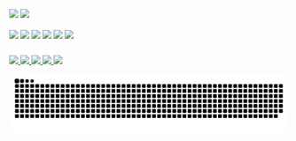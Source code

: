 <div>  
  <img height="160em" src= "https://github-readme-stats.vercel.app/api?username=joaostavares&count_private=true&show_icons=true&theme=dracula"/>
  <img height="160em" src= "https://github-readme-stats.vercel.app/api/top-langs/?username=joaostavares&layout=compact&show_icons&theme=dracula"/>
</div>
 
<div style = "display: inline_block"> <br>
  <img align="center" height="50" widht="70" src="https://cdn.jsdelivr.net/gh/devicons/devicon/icons/java/java-plain.svg" />
  <img align="center" height="50" widht="70" src="https://cdn.jsdelivr.net/gh/devicons/devicon/icons/spring/spring-original.svg" />
  <img align="center" height="50" widht="70" src="https://cdn.jsdelivr.net/gh/devicons/devicon/icons/html5/html5-plain.svg" />
  <img align="center" height="50" widht="70" src="https://cdn.jsdelivr.net/gh/devicons/devicon/icons/css3/css3-plain.svg" />
  <img align="center" height="50" widht="70" src="https://cdn.jsdelivr.net/gh/devicons/devicon/icons/javascript/javascript-plain.svg" />
  <img align="center" height="50" widht="70" src="https://cdn.jsdelivr.net/gh/devicons/devicon/icons/cplusplus/cplusplus-plain.svg" />  
</div>

##

<div>
  <a href = "mailto:joaostavares@outlook.com"> <img src="https://img.shields.io/badge/Microsoft_Outlook-0078D4?style=for-the-badge&logo=microsoft-outlook&logoColor=white" />
  <a href = "https://www.linkedin.com/in/joaotavaress/"> <img src="https://img.shields.io/badge/LinkedIn-0077B5?style=for-the-badge&logo=linkedin&logoColor=white" />
  <a href = "https://forum.xda-developers.com/m/jst98.6183942/"> <img src="https://img.shields.io/badge/xda%20developers-2DAAE9?style=for-the-badge&logo=xda-developers&logoColor=white" />
  <a href = "https://api.whatsapp.com/send/?phone=5535992779864&text&app_absent=0"> <img src="https://img.shields.io/badge/WhatsApp-25D366?style=for-the-badge&logo=whatsapp&logoColor=white" />
  <a href = "https://t.me/JoaoTavares9"> <img src="https://img.shields.io/badge/Telegram-2CA5E0?style=for-the-badge&logo=telegram&logoColor=white" />
</div>

![Snake animation](https://github.com/joaostavares/joaostavares/blob/output/github-contribution-grid-snake.svg)
